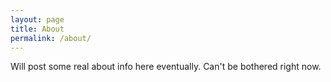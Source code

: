 ```yaml
---
layout: page
title: About
permalink: /about/
---
```


Will post some real about info here eventually. Can't be bothered right now.
